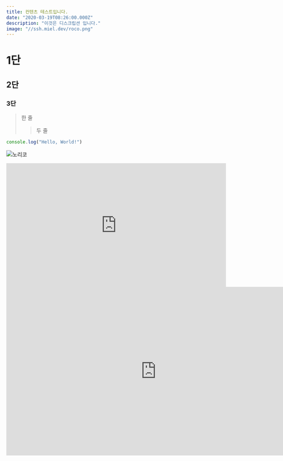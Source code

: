 ```yaml
---
title: 컨텐츠 테스트입니다.
date: "2020-03-19T08:26:00.000Z"
description: "이것은 디스크립션 입니다."
image: "//ssh.miel.dev/roco.png"
---
```


# 1단

## 2단

### 3단

> 한 줄
>
> > 두 줄

```javascript
console.log("Hello, World!")
```

![노리코](/cdn/nori.png)

<iframe width="581" height="327" src="https://www.youtube.com/embed/QHMU-WdB_Pc" frameborder="0" allow="accelerometer; autoplay; encrypted-media; gyroscope; picture-in-picture" allowfullscreen></iframe>

<iframe
        width="792"
        height="446"
        src="https://www.youtube.com/embed/BANWcs7Kf4g"
        frameborder="0"
        allow="accelerometer; autoplay; encrypted-media; gyroscope; picture-in-picture"
        allowfullscreen></iframe>
